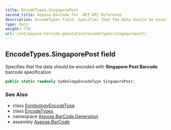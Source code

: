 ```yaml
---
title: EncodeTypes.SingaporePost
second_title: Aspose.BarCode for .NET API Reference
description: EncodeTypes field. Specifies that the data should be encoded with Singapore Post Barcode barcode specification
type: docs
weight: 770
url: /net/aspose.barcode.generation/encodetypes/singaporepost/
---
```

## EncodeTypes.SingaporePost field

Specifies that the data should be encoded with **Singapore Post Barcode** barcode specification

```csharp
public static readonly SymbologyEncodeType SingaporePost;
```

### See Also

* class [SymbologyEncodeType](../../symbologyencodetype/)
* class [EncodeTypes](../)
* namespace [Aspose.BarCode.Generation](../../encodetypes/)
* assembly [Aspose.BarCode](../../../)


